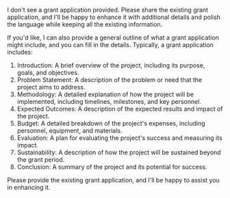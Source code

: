 I don't see a grant application provided. Please share the existing grant application, and I'll be happy to enhance it with additional details and polish the language while keeping all the existing information.

If you'd like, I can also provide a general outline of what a grant application might include, and you can fill in the details. Typically, a grant application includes:

1. Introduction: A brief overview of the project, including its purpose, goals, and objectives.
2. Problem Statement: A description of the problem or need that the project aims to address.
3. Methodology: A detailed explanation of how the project will be implemented, including timelines, milestones, and key personnel.
4. Expected Outcomes: A description of the expected results and impact of the project.
5. Budget: A detailed breakdown of the project's expenses, including personnel, equipment, and materials.
6. Evaluation: A plan for evaluating the project's success and measuring its impact.
7. Sustainability: A description of how the project will be sustained beyond the grant period.
8. Conclusion: A summary of the project and its potential for success.

Please provide the existing grant application, and I'll be happy to assist you in enhancing it.